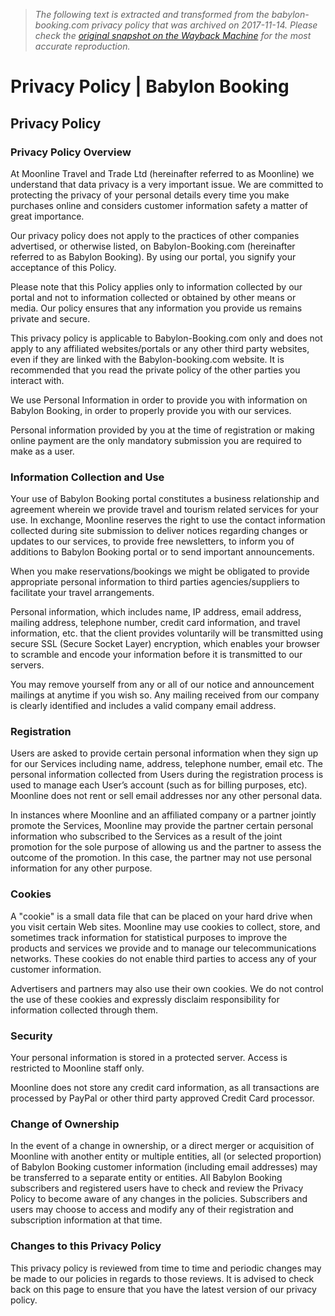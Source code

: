 > *The following text is extracted and transformed from the babylon-booking.com privacy policy that was archived on 2017-11-14. Please check the [original snapshot on the Wayback Machine](https://web.archive.org/web/20171114195334id_/http%3A//www.babylon-booking.com/privacy-policy.html) for the most accurate reproduction.*

# Privacy Policy | Babylon Booking

## Privacy Policy

### Privacy Policy Overview

At Moonline Travel and Trade Ltd (hereinafter referred to as Moonline) we understand that data privacy is a very important issue. We are committed to protecting the privacy of your personal details every time you make purchases online and considers customer information safety a matter of great importance. 

Our privacy policy does not apply to the practices of other companies advertised, or otherwise listed, on Babylon-Booking.com (hereinafter referred to as Babylon Booking). By using our portal, you signify your acceptance of this Policy. 

Please note that this Policy applies only to information collected by our portal and not to information collected or obtained by other means or media. Our policy ensures that any information you provide us remains private and secure. 

This privacy policy is applicable to Babylon-Booking.com only and does not apply to any affiliated websites/portals or any other third party websites, even if they are linked with the Babylon-booking.com website. It is recommended that you read the private policy of the other parties you interact with. 

We use Personal Information in order to provide you with information on Babylon Booking, in order to properly provide you with our services. 

Personal information provided by you at the time of registration or making online payment are the only mandatory submission you are required to make as a user. 

### Information Collection and Use

Your use of Babylon Booking portal constitutes a business relationship and agreement wherein we provide travel and tourism related services for your use. In exchange, Moonline reserves the right to use the contact information collected during site submission to deliver notices regarding changes or updates to our services, to provide free newsletters, to inform you of additions to Babylon Booking portal or to send important announcements. 

When you make reservations/bookings we might be obligated to provide appropriate personal information to third parties agencies/suppliers to facilitate your travel arrangements. 

Personal information, which includes name, IP address, email address, mailing address, telephone number, credit card information, and travel information, etc. that the client provides voluntarily will be transmitted using secure SSL (Secure Socket Layer) encryption, which enables your browser to scramble and encode your information before it is transmitted to our servers. 

You may remove yourself from any or all of our notice and announcement mailings at anytime if you wish so. Any mailing received from our company is clearly identified and includes a valid company email address. 

### Registration

Users are asked to provide certain personal information when they sign up for our Services including name, address, telephone number, email etc. The personal information collected from Users during the registration process is used to manage each User’s account (such as for billing purposes, etc). Moonline does not rent or sell email addresses nor any other personal data. 

In instances where Moonline and an affiliated company or a partner jointly promote the Services, Moonline may provide the partner certain personal information who subscribed to the Services as a result of the joint promotion for the sole purpose of allowing us and the partner to assess the outcome of the promotion. In this case, the partner may not use personal information for any other purpose. 

### Cookies

A "cookie" is a small data file that can be placed on your hard drive when you visit certain Web sites. Moonline may use cookies to collect, store, and sometimes track information for statistical purposes to improve the products and services we provide and to manage our telecommunications networks. These cookies do not enable third parties to access any of your customer information. 

Advertisers and partners may also use their own cookies. We do not control the use of these cookies and expressly disclaim responsibility for information collected through them. 

### Security

Your personal information is stored in a protected server. Access is restricted to Moonline staff only. 

Moonline does not store any credit card information, as all transactions are processed by PayPal or other third party approved Credit Card processor. 

### Change of Ownership

In the event of a change in ownership, or a direct merger or acquisition of Moonline with another entity or multiple entities, all (or selected proportion) of Babylon Booking customer information (including email addresses) may be transferred to a separate entity or entities. All Babylon Booking subscribers and registered users have to check and review the Privacy Policy to become aware of any changes in the policies. Subscribers and users may choose to access and modify any of their registration and subscription information at that time. 

### Changes to this Privacy Policy

This privacy policy is reviewed from time to time and periodic changes may be made to our policies in regards to those reviews. It is advised to check back on this page to ensure that you have the latest version of our privacy policy. 

